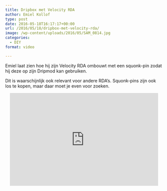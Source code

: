 ```yaml
---
title: Dripbox met Velocity RDA
author: Emiel Kollof
type: post
date: 2016-05-18T16:17:17+00:00
url: /2016/05/18/dripbox-met-velocity-rda/
image: /wp-content/uploads/2016/05/SAM_0814.jpg
categories:
  - DIY
format: video

---
```

Emiel laat zien hoe hij zijn Velocity RDA ombouwt met een squonk-pin zodat hij deze op zijn Dripmod kan gebruiken.

Dit is waarschijnlijk ook relevant voor andere RDA&#8217;s. Squonk-pins zijn ook los te kopen, maar daar moet je even voor zoeken.

<span class="embed-youtube" style="text-align:center; display: block;"><iframe class='youtube-player' type='text/html' width='474' height='297' src='https://www.youtube.com/embed/7iIFgwVWL_Q?version=3&#038;rel=1&#038;fs=1&#038;autohide=2&#038;showsearch=0&#038;showinfo=1&#038;iv_load_policy=1&#038;wmode=transparent' allowfullscreen='true' style='border:0;'></iframe></span>